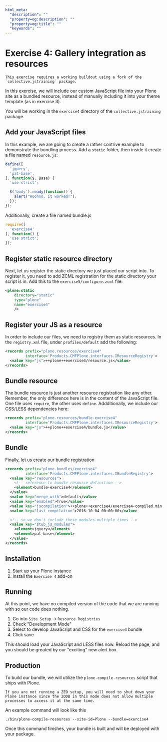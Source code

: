 ```yaml
---
html_meta:
  "description": ""
  "property=og:description": ""
  "property=og:title": ""
  "keywords": ""
---
```


# Exercise 4: Gallery integration as resources

```{warning}
This exercise requires a working buildout using a fork of the `collective.jstraining` package.
```

In this exercise, we will include our custom JavaScript file into your Plone site as a bundled resource, instead of manually including it into your theme template (as in exercise 3).

You will be working in the `exercise4` directory of the `collective.jstraining` package.

## Add your JavaScript files

In this example, we are going to create a rather contrive example to demonstrate the bundling process.
Add a `static` folder, then inside it create a file named `resource.js`:

```javascript
define([
  'jquery',
  'pat-base',
], function($, Base) {
  'use strict';

  $('body').ready(function() {
    alert("Woohoo, it worked!");
  });
});
```

Additionally, create a file named bundle.js

```javascript
require([
  'exercise4'
], function() {
  'use strict';
});
```

## Register static resource directory

Next, let us register the static directory we just placed our script into.
To register it, you need to add ZCML registration for the static directory your script is in.
Add this to the `exercise5/configure.zcml` file:

```xml
<plone:static
    directory="static"
    type="plone"
    name="exercise4"
    />
```

## Register your JS as a resource

In order to include our files, we need to registry them as static resources.
In the `registry.xml` file, under `profiles/default` add the following:

```xml
<records prefix="plone.resources/exercise4"
         interface='Products.CMFPlone.interfaces.IResourceRegistry'>
  <value key="js">++plone++exercise4/resource.js</value>
</records>
```

## Bundle resource

The bundle resource is just another resource registration like any other.
Remember, the only difference here is in the content of the JavaScript file.
One file uses `require`, the other uses `define`.
Addditionally, we include our CSS/LESS dependencies here:

```xml
<records prefix="plone.resources/bundle-exercise4"
         interface='Products.CMFPlone.interfaces.IResourceRegistry'>
  <value key="js">++plone++exercise4/bundle.js</value>
</records>
```

## Bundle

Finally, let us create our bundle registration

```xml
<records prefix="plone.bundles/exercise4"
         interface='Products.CMFPlone.interfaces.IBundleRegistry'>
  <value key="resources">
    <!-- reference to bundle resource definition -->
    <element>bundle-exercise4</element>
  </value>
  <value key="merge_with">default</value>
  <value key="enabled">True</value>
  <value key="jscompilation">++plone++exercise4/exercise4-compiled.min.js</value>
  <value key="last_compilation">2016-10-04 00:00:00</value>

  <!-- so we don't include these modules multiple times -->
  <value key="stub_js_modules">
    <element>jquery</element>
    <element>pat-base</element>
  </value>
</records>
```

## Installation

1. Start up your Plone instance
2. Install the `Exercise 4` add-on

## Running

At this point, we have no compiled version of the code that we are running with so our code does nothing.

1. Go into `Site Setup` -> `Resource Registries`
2. Check "Development Mode"
3. Select to develop JavaScript and CSS for the `exercise4` bundle
4. Click save

This should load your JavaScript and LESS files now.
Reload the page, and you should be greated by our "exciting" new alert box.

## Production

To build our bundle, we will utilize the `plone-compile-resources` script that ships with Plone.

```{warning}
If you are not running a ZEO setup, you will need to shut down your Plone instance since the ZODB in this mode does not allow multiple processes to access it at the same time.
```

An example command will look like this

```shell
./bin/plone-compile-resources --site-id=Plone --bundle=exercise4
```

Once this command finishes, your bundle is built and will be deployed with your package.
